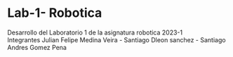 # Lab-1- Robotica
Desarrollo del Laboratorio 1 de la asignatura robotica 2023-1 <br>
Integrantes Julian Felipe Medina Veira - Santiago Dleon sanchez - Santiago Andres Gomez Pena

